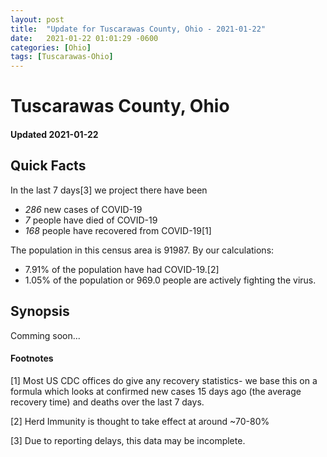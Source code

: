 ```yaml
---
layout: post
title:  "Update for Tuscarawas County, Ohio - 2021-01-22"
date:   2021-01-22 01:01:29 -0600
categories: [Ohio]
tags: [Tuscarawas-Ohio]
---
```


# Tuscarawas County, Ohio
#### Updated 2021-01-22

## Quick Facts

In the last 7 days[3] we project there have been
- *286* new cases of COVID-19
- *7* people have died of COVID-19
- *168* people have recovered from COVID-19[1]

The population in this census area is 91987. By our calculations:
- 7.91% of the population have had COVID-19.[2]
- 1.05% of the population or 969.0 people are actively fighting the virus.

## Synopsis

Comming soon...


#### Footnotes

[1] Most US CDC offices do give any recovery statistics- we base this on a formula which looks at confirmed new cases
15 days ago (the average recovery time) and deaths over the last 7 days.

[2] Herd Immunity is thought to take effect at around ~70-80%

[3] Due to reporting delays, this data may be incomplete.
 
    